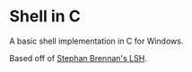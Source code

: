 # Shell in C

A basic shell implementation in C for Windows.

Based off of [Stephan Brennan's LSH](https://brennan.io/2015/01/16/write-a-shell-in-c/).